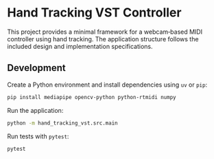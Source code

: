 # Hand Tracking VST Controller

This project provides a minimal framework for a webcam‑based MIDI controller
using hand tracking. The application structure follows the included design and
implementation specifications.

## Development

Create a Python environment and install dependencies using `uv` or `pip`:

```bash
pip install mediapipe opencv-python python-rtmidi numpy
```

Run the application:

```bash
python -m hand_tracking_vst.src.main
```

Run tests with `pytest`:

```bash
pytest
```
